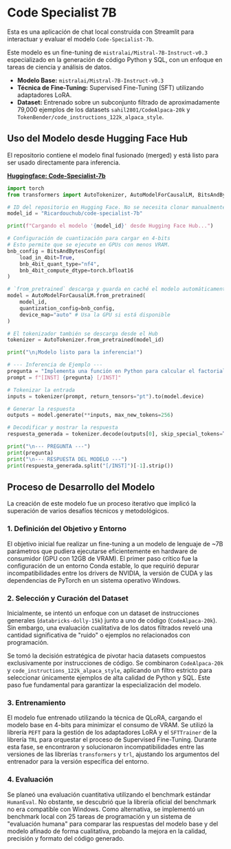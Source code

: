 # Code Specialist 7B

Esta es una aplicación de chat local construida con Streamlit para interactuar y evaluar el modelo `Code-Specialist-7b`.

Este modelo es un fine-tuning de `mistralai/Mistral-7B-Instruct-v0.3` especializado en la generación de código Python y SQL, con un enfoque en tareas de ciencia y análisis de datos.

-   **Modelo Base:** `mistralai/Mistral-7B-Instruct-v0.3`
-   **Técnica de Fine-Tuning:** Supervised Fine-Tuning (SFT) utilizando adaptadores LoRA.
-   **Dataset:** Entrenado sobre un subconjunto filtrado de aproximadamente 79,000 ejemplos de los datasets `sahil2801/CodeAlpaca-20k` y `TokenBender/code_instructions_122k_alpaca_style`.

## Uso del Modelo desde Hugging Face Hub

El repositorio contiene el modelo final fusionado (merged) y está listo para ser usado directamente para inferencia.

[**Huggingface: Code-Specialist-7b**](https://huggingface.co/Ricardouchub/code-specialist-7b)

```python
import torch
from transformers import AutoTokenizer, AutoModelForCausalLM, BitsAndBytesConfig

# ID del repositorio en Hugging Face. No se necesita clonar manualmente.
model_id = "Ricardouchub/code-specialist-7b"

print(f"Cargando el modelo '{model_id}' desde Hugging Face Hub...")

# Configuración de cuantización para cargar en 4-bits
# Esto permite que se ejecute en GPUs con menos VRAM.
bnb_config = BitsAndBytesConfig(
    load_in_4bit=True,
    bnb_4bit_quant_type="nf4",
    bnb_4bit_compute_dtype=torch.bfloat16
)

# `from_pretrained` descarga y guarda en caché el modelo automáticamente
model = AutoModelForCausalLM.from_pretrained(
    model_id,
    quantization_config=bnb_config,
    device_map="auto" # Usa la GPU si está disponible
)

# El tokenizador también se descarga desde el Hub
tokenizer = AutoTokenizer.from_pretrained(model_id)

print("\n¡Modelo listo para la inferencia!")

# --- Inferencia de Ejemplo ---
pregunta = "Implementa una función en Python para calcular el factorial de un número usando recursividad."
prompt = f"[INST] {pregunta} [/INST]"

# Tokenizar la entrada
inputs = tokenizer(prompt, return_tensors="pt").to(model.device)

# Generar la respuesta
outputs = model.generate(**inputs, max_new_tokens=256)

# Decodificar y mostrar la respuesta
respuesta_generada = tokenizer.decode(outputs[0], skip_special_tokens=True)

print("\n--- PREGUNTA ---")
print(pregunta)
print("\n--- RESPUESTA DEL MODELO ---")
print(respuesta_generada.split("[/INST]")[-1].strip())
```

## Proceso de Desarrollo del Modelo

La creación de este modelo fue un proceso iterativo que implicó la superación de varios desafíos técnicos y metodológicos.

### 1. Definición del Objetivo y Entorno
El objetivo inicial fue realizar un fine-tuning a un modelo de lenguaje de ~7B parámetros que pudiera ejecutarse eficientemente en hardware de consumidor (GPU con 12GB de VRAM). El primer paso crítico fue la configuración de un entorno Conda estable, lo que requirió depurar incompatibilidades entre los drivers de NVIDIA, la versión de CUDA y las dependencias de PyTorch en un sistema operativo Windows.

### 2. Selección y Curación del Dataset
Inicialmente, se intentó un enfoque con un dataset de instrucciones generales (`databricks-dolly-15k`) junto a uno de código (`CodeAlpaca-20k`). Sin embargo, una evaluación cualitativa de los datos filtrados reveló una cantidad significativa de "ruido" o ejemplos no relacionados con programación.

Se tomó la decisión estratégica de pivotar hacia datasets compuestos exclusivamente por instrucciones de código. Se combinaron `CodeAlpaca-20k` y `code_instructions_122k_alpaca_style`, aplicando un filtro estricto para seleccionar únicamente ejemplos de alta calidad de Python y SQL. Este paso fue fundamental para garantizar la especialización del modelo.

### 3. Entrenamiento
El modelo fue entrenado utilizando la técnica de QLoRA, cargando el modelo base en 4-bits para minimizar el consumo de VRAM. Se utilizó la librería `PEFT` para la gestión de los adaptadores LoRA y el `SFTTrainer` de la librería `TRL` para orquestar el proceso de Supervised Fine-Tuning. Durante esta fase, se encontraron y solucionaron incompatibilidades entre las versiones de las librerías `transformers` y `trl`, ajustando los argumentos del entrenador para la versión específica del entorno.

### 4. Evaluación
Se planeó una evaluación cuantitativa utilizando el benchmark estándar `HumanEval`. No obstante, se descubrió que la librería oficial del benchmark no era compatible con Windows. Como alternativa, se implementó un benchmark local con 25 tareas de programación y un sistema de "evaluación humana" para comparar las respuestas del modelo base y del modelo afinado de forma cualitativa, probando la mejora en la calidad, precisión y formato del código generado.

